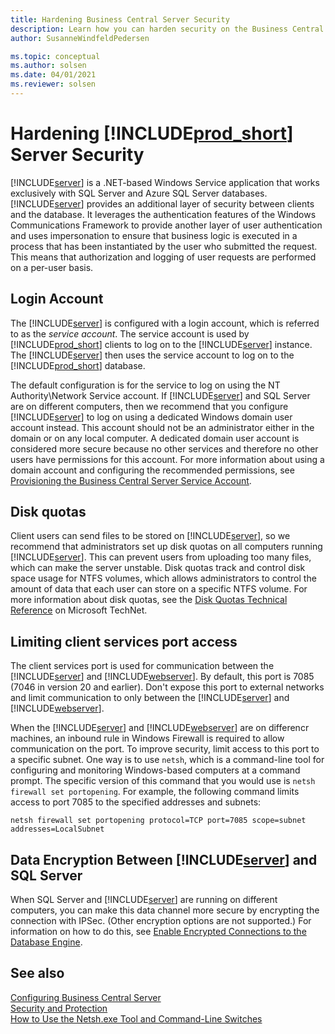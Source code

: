```yaml
---
title: Hardening Business Central Server Security
description: Learn how you can harden security on the Business Central Server component to protect access to the configuration settings.
author: SusanneWindfeldPedersen

ms.topic: conceptual
ms.author: solsen
ms.date: 04/01/2021
ms.reviewer: solsen
---
```

# Hardening [!INCLUDE[prod_short](../developer/includes/prod_short.md)] Server Security

[!INCLUDE[server](../developer/includes/server.md)] is a .NET-based Windows Service application that works exclusively with SQL Server and Azure SQL Server databases. [!INCLUDE[server](../developer/includes/server.md)] provides an additional layer of security between clients and the database. It leverages the authentication features of the Windows Communications Framework to provide another layer of user authentication and uses impersonation to ensure that business logic is executed in a process that has been instantiated by the user who submitted the request. This means that authorization and logging of user requests are performed on a per-user basis.  
  
## Login Account

The [!INCLUDE[server](../developer/includes/server.md)] is configured with a login account, which is referred to as the *service account*. The service account is used by [!INCLUDE[prod_short](../developer/includes/prod_short.md)] clients to log on to the [!INCLUDE[server](../developer/includes/server.md)] instance. The [!INCLUDE[server](../developer/includes/server.md)] then uses the service account to log on to the [!INCLUDE[prod_short](../developer/includes/prod_short.md)] database.
  
The default configuration is for the service to log on using the NT Authority\\Network Service account. If [!INCLUDE[server](../developer/includes/server.md)] and SQL Server are on different computers, then we recommend that you configure [!INCLUDE[server](../developer/includes/server.md)] to log on using a dedicated Windows domain user account instead. This account should not be an administrator either in the domain or on any local computer. A dedicated domain user account is considered more secure because no other services and therefore no other users have permissions for this account. For more information about using a domain account and configuring the recommended permissions, see [Provisioning the Business Central Server Service Account](../deployment/provision-server-account.md).  
  
## Disk quotas  
 Client users can send files to be stored on [!INCLUDE[server](../developer/includes/server.md)], so we recommend that administrators set up disk quotas on all computers running [!INCLUDE[server](../developer/includes/server.md)]. This can prevent users from uploading too many files, which can make the server unstable. Disk quotas track and control disk space usage for NTFS volumes, which allows administrators to control the amount of data that each user can store on a specific NTFS volume. For more information about disk quotas, see the [Disk Quotas Technical Reference](/previous-versions/windows/it-pro/windows-server-2003/cc786969(v=ws.10)) on Microsoft TechNet.  
  
## Limiting client services port access
  
<!-- The [!INCLUDE[prod_short](../developer/includes/prod_short.md)] Setup program opens a port in the firewall on the computer where you install [!INCLUDE[server](../developer/includes/server.md)].-->

The client services port is used for communication between the [!INCLUDE[server](../developer/includes/server.md)] and [!INCLUDE[webserver](../developer/includes/webserver.md)]. By default, this port  is 7085 (7046 in version 20 and earlier). Don't expose this port to external networks and limit communication to only between the [!INCLUDE[server](../developer/includes/server.md)] and [!INCLUDE[webserver](../developer/includes/webserver.md)].

When the [!INCLUDE[server](../developer/includes/server.md)] and [!INCLUDE[webserver](../developer/includes/webserver.md)] are on differencr machines, an inbound rule in Windows Firewall is required to allow communication on the port. To improve security, limit access to this port to a specific subnet. One way is to use `netsh`, which is a command-line tool for configuring and monitoring Windows-based computers at a command prompt. The specific version of this command that you would use is `netsh firewall set portopening`. For example, the following command limits access to port 7085 to the specified addresses and subnets:  
  
```  
netsh firewall set portopening protocol=TCP port=7085 scope=subnet addresses=LocalSubnet  
```  

## <a name="data-encryption"></a>Data Encryption Between [!INCLUDE[server](../developer/includes/server.md)] and SQL Server  

When SQL Server and [!INCLUDE[server](../developer/includes/server.md)] are running on different computers, you can make this data channel more secure by encrypting the connection with IPSec. \(Other encryption options are not supported.\) For information on how to do this, see [Enable Encrypted Connections to the Database Engine](/sql/database-engine/configure-windows/enable-encrypted-connections-to-the-database-engine?view=sql-server-2017).

## See also

 [Configuring Business Central Server](../administration/configure-server-instance.md)  
 [Security and Protection](security-and-protection.md)   
 [How to Use the Netsh.exe Tool and Command-Line Switches](/previous-versions/tn-archive/bb490939(v=technet.10))